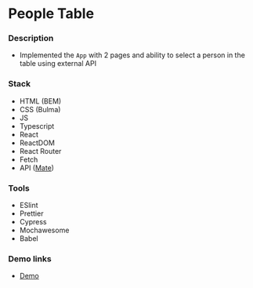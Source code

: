 # People Table

### Description

- Implemented the `App` with 2 pages and ability to select a person in the table using external API

### Stack

- HTML (BEM)
- CSS (Bulma)
- JS
- Typescript
- React
- ReactDOM
- React Router
- Fetch
- API ([Mate](https://mate-academy.github.io/react_people-table/api/people.json))

### Tools

- ESlint
- Prettier
- Cypress
- Mochawesome
- Babel

### Demo links

- [Demo](https://AndriiZakharenko.github.io/people-table-basics/)
